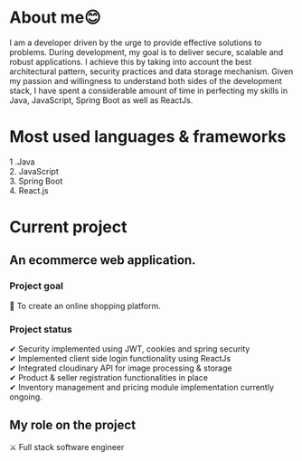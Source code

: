 


# About me😊
I am a developer driven by the urge to provide effective solutions to problems. During development, my goal is to deliver secure, scalable and robust applications.
I achieve this by taking into account the best architectural pattern, security practices and data storage mechanism. Given my passion and willingness to understand both sides of
the development stack, I have spent a considerable amount of time in perfecting my skills in Java, JavaScript, Spring Boot as well as ReactJs.

# Most used languages & frameworks
1 .Java
<br>
2. JavaScript
<br>
3. Spring Boot
<br>
4. React.js

# Current project
## An ecommerce web application. 

### Project goal
🥇 To create an online shopping platform.

### Project status
✔ Security implemented using JWT, cookies and spring security
<br>
✔ Implemented client side login functionality using ReactJs
<br>
✔ Integrated cloudinary API for image processing & storage
<br>
✔ Product & seller registration functionalities in place
<br>
✔ Inventory management and pricing module implementation currently ongoing.

## My role on the project 
⚔ Full stack software engineer

